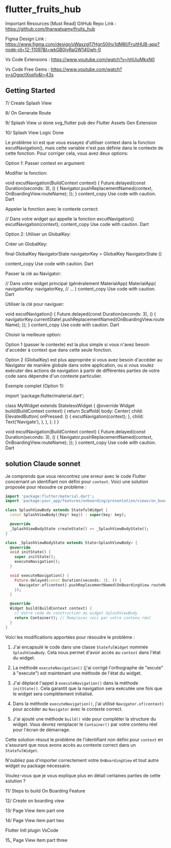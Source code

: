 # flutter_fruits_hub

Important Resources [Must Read]
GitHub Repo Link : <https://github.com/tharwatsamy/fruits_hub>

Figma Design Link : <https://www.figma.com/design/oWaxzgl17Hgn50ihv1dM8I/FruitHUB-app?node-id=12-11097&t=wkGB0iyRaGW14Gwh-0>

Vs Code Extensions : <https://www.youtube.com/watch?v=htiUiuMkxN0>

Vs Code Free Gems : <https://www.youtube.com/watch?v=sOgqctXopfo&t=43s>

## Getting Started

7/ Create Splash View

8/ On Generate Route

9/ Splash View ui done
svg_flutter pub dev
Flutter Assets Gen Extension

10/ Splash View Logic Done

Le problème ici est que vous essayez d'utiliser context dans la fonction excutNavigation(), mais cette variable n'est pas définie dans le contexte de cette fonction. Pour corriger cela, vous avez deux options:

Option 1: Passer context en argument:

Modifier la fonction:

void excutNavigation(BuildContext context) {
  Future.delayed(const Duration(seconds: 3), () {
    Navigator.pushReplacementNamed(context, OnBoardingView.routeName);
  });
}
content_copy
Use code with caution.
Dart

Appeler la fonction avec le contexte correct:

// Dans votre widget qui appelle la fonction excutNavigation()
excutNavigation(context);
content_copy
Use code with caution.
Dart

Option 2: Utiliser un GlobalKey:

Créer un GlobalKey:

final GlobalKey NavigatorState navigatorKey = GlobalKey NavigatorState ()

content_copy
Use code with caution.
Dart

Passer la clé au Navigator:

// Dans votre widget principal (généralement MaterialApp)
MaterialApp(
  navigatorKey: navigatorKey,
  // ...
)
content_copy
Use code with caution.
Dart

Utiliser la clé pour naviguer:

void excutNavigation() {
  Future.delayed(const Duration(seconds: 3), () {
    navigatorKey.currentState!.pushReplacementNamed(OnBoardingView.routeName);
  });
}
content_copy
Use code with caution.
Dart

Choisir la meilleure option:

Option 1 (passer le contexte) est la plus simple si vous n'avez besoin d'accéder à context que dans cette seule fonction.

Option 2 (GlobalKey) est plus appropriée si vous avez besoin d'accéder au Navigator de manière globale dans votre application, ou si vous voulez exécuter des actions de navigation à partir de différentes parties de votre code sans dépendre d'un contexte particulier.

Exemple complet (Option 1):

import 'package:flutter/material.dart';

class MyWidget extends StatelessWidget {
  @override
  Widget build(BuildContext context) {
    return Scaffold(
      body: Center(
        child: ElevatedButton(
          onPressed: () {
            excutNavigation(context);
          },
          child: Text('Navigate'),
        ),
      ),
    );
  }
}

void excutNavigation(BuildContext context) {
  Future.delayed(const Duration(seconds: 3), () {
    Navigator.pushReplacementNamed(context, OnBoardingView.routeName);
  });
}
content_copy
Use code with caution.
Dart

## solution Claude sonnet

Je comprends que vous rencontrez une erreur avec le code Flutter concernant un identifiant non défini pour `context`. Voici une solution proposée pour résoudre ce problème :

```dart
import 'package:flutter/material.dart';
import 'package:your_app/features/onboarding/presentation/views/on_boarding_view.dart'; // Assurez-vous d'importer correctement votre OnBoardingView

class SplashViewBody extends StatefulWidget {
  const SplashViewBody({Key? key}) : super(key: key);

  @override
  _SplashViewBodyState createState() => _SplashViewBodyState();
}

class _SplashViewBodyState extends State<SplashViewBody> {
  @override
  void initState() {
    super.initState();
    executeNavigation();
  }

  void executeNavigation() {
    Future.delayed(const Duration(seconds: 3), () {
      Navigator.of(context).pushReplacementNamed(OnBoardingView.routeName);
    });
  }

  @override
  Widget build(BuildContext context) {
    // Votre code de construction du widget SplashViewBody
    return Container(); // Remplacez ceci par votre contenu réel
  }
}

```

Voici les modifications apportées pour résoudre le problème :

1. J'ai encapsulé le code dans une classe `StatefulWidget` nommée `SplashViewBody`. Cela nous permet d'avoir accès au `context` dans l'état du widget.

2. La méthode `executeNavigation()` (j'ai corrigé l'orthographe de "excute" à "execute") est maintenant une méthode de l'état du widget.

3. J'ai déplacé l'appel à `executeNavigation()` dans la méthode `initState()`. Cela garantit que la navigation sera exécutée une fois que le widget sera complètement initialisé.

4. Dans la méthode `executeNavigation()`, j'ai utilisé `Navigator.of(context)` pour accéder au `Navigator` avec le contexte correct.

5. J'ai ajouté une méthode `build()` vide pour compléter la structure du widget. Vous devrez remplacer le `Container()` par votre contenu réel pour l'écran de démarrage.

Cette solution résout le problème de l'identifiant non défini pour `context` en s'assurant que nous avons accès au contexte correct dans un `StatefulWidget`.

N'oubliez pas d'importer correctement votre `OnBoardingView` et tout autre widget ou package nécessaire.

Voulez-vous que je vous explique plus en détail certaines parties de cette solution ?

11/ Steps to build On Boarding Feature

12/ Create on boarding view

13/ Page View item part one

14/ Page View item part two

Flutter Intl plugin VsCode

15_ Page View item part three
